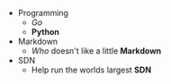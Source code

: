 * Programming
  * _Go_
  * __Python__
* Markdown
  * _Who_ doesn't like a little __Markdown__ 
* SDN
  * Help run the worlds largest __SDN__ 
